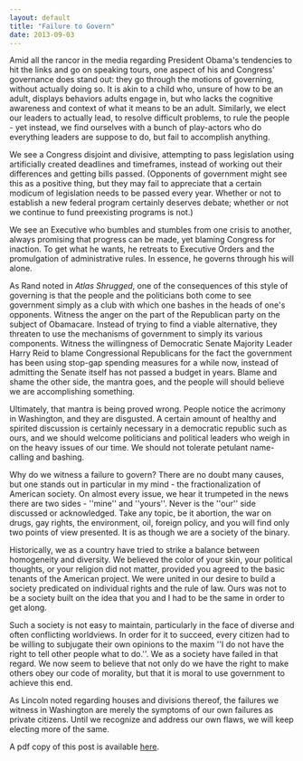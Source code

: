 ```yaml
---
layout: default
title: "Failure to Govern"
date: 2013-09-03
---
```


Amid all the rancor in the media regarding President Obama's tendencies to hit the links and go on speaking tours, one aspect of his and Congress' governance does stand out:  they go through the motions of governing, without actually doing so. It is akin to a child who, unsure of how to be an adult, displays behaviors adults engage in, but who lacks the cognitive awareness and context of what it means to be an adult. Similarly, we elect our leaders to actually lead, to resolve difficult problems, to rule the people - yet instead, we find ourselves with a bunch of play-actors who do everything leaders are suppose to do, but fail to accomplish anything.

We see a Congress disjoint and divisive, attempting to pass legislation using artificially created deadlines and timeframes, instead of working out their differences and getting bills passed. (Opponents of government might see this as a positive thing, but they may fail to appreciate that a certain modicum of legislation needs to be passed every year. Whether or not to establish a new federal program certainly deserves debate; whether or not we continue to fund preexisting programs is not.) 

We see an Executive who bumbles and stumbles from one crisis to another, always promising that progress can be made, yet blaming Congress for inaction. To get what he wants, he retreats to Executive Orders and the promulgation of administrative rules. In essence, he governs through his will alone.

As Rand noted in *Atlas Shrugged*,  one of the consequences of this style of governing is that the people and the politicians both come to see government simply as a club with which one bashes in the heads of one's opponents. Witness the anger on the part of the Republican party on the subject of Obamacare. Instead of trying to find a viable alternative, they threaten to use the mechanisms of government to simply  its various components.  Witness the willingness of Democratic Senate Majority Leader Harry Reid to blame Congressional Republicans for the fact the government has been using stop-gap spending measures for a while now, instead of admitting the Senate itself has not passed a budget in years. Blame and shame the other side, the mantra goes, and the people will should believe we are accomplishing something.

Ultimately, that mantra is being proved wrong. People notice the acrimony in Washington, and they are disgusted. A certain amount of healthy and spirited discussion is certainly necessary in a democratic republic such as ours, and we should welcome politicians and political leaders who weigh in on the heavy issues of our time. We should not tolerate petulant name-calling and bashing. 

Why do we witness a failure to govern? There are no doubt many causes, but one stands out in particular in my mind - the fractionalization of American society. On almost every issue, we hear it trumpeted in the news there are two sides - ''mine'' and ''yours''. Never is the ''our'' side discussed or acknowledged. Take any topic, be it abortion, the war on drugs, gay rights, the environment, oil, foreign policy, and you will find only two points of view presented. It is as though we are a society of the binary. 

Historically, we as a country have tried to strike a balance between homogeneity and diversity. We believed  the color of your skin, your political thoughts, or your religion did not matter, provided you agreed to the basic tenants of the American project. We were united in our desire to build a society predicated on individual rights and the rule of law. Ours was not to be a society built on the idea that you and I had to be the same in order to get along. 

Such a society is not easy to maintain, particularly in the face of diverse and often conflicting worldviews. In order for it to succeed, every citizen had to be willing to subjugate their own opinions to the maxim ''I do not have the right to tell other people what to do.''. We as a society have failed in that regard. We now seem to believe that not only do we have the right to make others obey our code of morality, but that it is moral to use government to achieve this end.

As Lincoln noted regarding houses and divisions thereof, the failures we witness in Washington are merely the symptoms of our own failures as private citizens. Until we recognize and address our own flaws, we will keep electing more of the same.


A pdf copy of this post is available [here](http://www.unm.edu/~tscholten/ftg.pdf).
